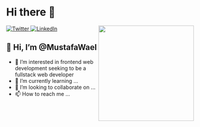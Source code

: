 # Hi there 👋

<div align="left">
  <a href="https://twitter.com/_Mustafa_Wael_">
    <img
      src="https://img.shields.io/twitter/follow/_Mustafa_Wael_?label=Twitter&logo=twitter&style=flat-square&color=1da1f2&logoColor=ffffff"
      alt="Twitter"
    />
  </a>
  <a href="https://www.linkedin.com/in/https://www.linkedin.com/in/mustafa-wael/">
    <img
      src="https://img.shields.io/static/v1?logo=linkedin&style=flat-square&color=0072b1&label=LinkedIn&message=%E2%98%86"
      alt="LinkedIn"
    />
  </a>
  <a href="https://app.daily.dev/MustafaWael" target="_blank">
    <img
      width="256"
      align="right"
      src="https://api.daily.dev/devcards/15bb35fa5c684e439949d826f0935b21.png?r=10g"
    />
  </a>

## 👋 Hi, I’m @MustafaWael

- 👀 I’m interested in frontend web development seeking to be a fullstack web developer
- 🌱 I’m currently learning ...
- 💞️ I’m looking to collaborate on ...
- 📫 How to reach me ...


<!---
MustafaWael/MustafaWael is a ✨ special ✨ repository because its `README.md` (this file) appears on your GitHub profile.
You can click the Preview link to take a look at your changes.
--->
